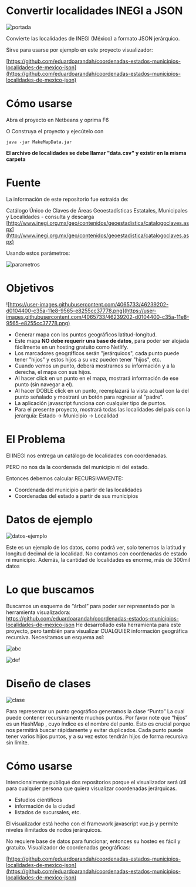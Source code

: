 # Convertir localidades INEGI a JSON

![portada](https://user-images.githubusercontent.com/4065733/46239898-25515300-c365-11e8-938f-f77c4e3986e2.png)


Convierte las localidades de INEGI (México) a formato JSON jerárquico. 

Sirve para usarse por ejemplo en este proyecto visualizador: 

[https://github.com/eduardoarandah/coordenadas-estados-municipios-localidades-de-mexico-json](https://github.com/eduardoarandah/coordenadas-estados-municipios-localidades-de-mexico-json) 

# Cómo usarse

Abra el proyecto en Netbeans y oprima F6

O Construya el proyecto y ejecútelo con 

	java -jar MakeMapData.jar

**El archivo de localidades se debe llamar "data.csv" y existir en la misma carpeta**

# Fuente

La información de este repositorio fue extraída de:

Catálogo Único de Claves de Áreas Geoestadísticas Estatales, Municipales y Localidades - consulta y descarga
[http://www.inegi.org.mx/geo/contenidos/geoestadistica/catalogoclaves.aspx](http://www.inegi.org.mx/geo/contenidos/geoestadistica/catalogoclaves.aspx) 

Usando estos parámetros: 

![parametros](https://user-images.githubusercontent.com/4065733/46239085-3bf1ad00-c359-11e8-961f-21ff442e1624.jpg)

# Objetivos

![https://user-images.githubusercontent.com/4065733/46239202-d0104400-c35a-11e8-9565-e8255cc37778.png](https://user-images.githubusercontent.com/4065733/46239202-d0104400-c35a-11e8-9565-e8255cc37778.png) 
- Generar mapa con los puntos geográficos latitud-longitud.
- Este mapa **NO debe requerir una base de datos**, para poder ser alojada fácilmente en un hosting gratuito como Netlify.
- Los marcadores geográficos serán "jerárquicos", cada punto puede tener "hijos" y estos hijos a su vez pueden tener "hijos", etc.
- Cuando vemos un punto, deberá mostrarnos su información y a la derecha, el mapa con sus hijos.
- Al hacer click en un punto en el mapa, mostrará información de ese punto (sin navegar a el).
- Al hacer DOBLE click en un punto, reemplazará la vista actual con la del punto señalado y mostrará un botón para regresar al "padre".
- La aplicación javascript funciona con cualquier tipo de puntos.
- Para el presente proyecto, mostrará todas las localidades del país con la jerarquía: Estado -> Municipio -> Localidad

# El Problema

El INEGI nos entrega un catálogo de localidades con coordenadas.

PERO no nos da la coordenada del municipio ni del estado. 

Entonces debemos calcular RECURSIVAMENTE:

- Coordenada del municipio a partir de las localidades
- Coordenadas del estado a partir de sus municipios

# Datos de ejemplo

![datos-ejemplo](https://user-images.githubusercontent.com/4065733/46240627-0e642e00-c370-11e8-8242-217011998f5c.png)


Este es un ejemplo de los datos, como podrá ver, solo tenemos la latitud y longitud decimal de la localidad. 
No contamos con coordenadas de estado ni municipio. 
Además, la cantidad de localidades es enorme, más de 300mil datos

# Lo que buscamos

Buscamos un esquema de “árbol” para poder ser representado por la herramienta visualizadora:
https://github.com/eduardoarandah/coordenadas-estados-municipios-localidades-de-mexico-json
He desarrollado esta herramienta para este proyecto, pero también para visualizar CUALQUIER información geográfica recursiva. 
Necesitamos un esquema así: 

![abc](https://user-images.githubusercontent.com/4065733/46240643-3e133600-c370-11e8-937f-c4a94c634692.png)

![def](https://user-images.githubusercontent.com/4065733/46240651-4b302500-c370-11e8-8573-8b56d26fd54f.png)

# Diseño de clases

![clase](https://user-images.githubusercontent.com/4065733/46240671-787cd300-c370-11e8-95cf-93b490d2fc93.png)

Para representar un punto geográfico generamos la clase “Punto” 
La cual puede contener recursivamente muchos puntos. 
Por favor note que “hijos” es un HashMap , cuyo índice es el nombre del punto. Esto es crucial porque nos permitirá buscar rápidamente y evitar duplicados. 
Cada punto puede tener varios hijos puntos, y a su vez estos tendrán hijos de forma recursiva sin límite. 

# Cómo usarse

Intencionalmente publiqué dos repositorios porque el visualizador será útil para cualquier persona que
quiera visualizar coordenadas jerárquicas.

- Estudios científicos
- información de la ciudad
- listados de sucursales, etc.

El visualizador está hecho con el framework javascript vue.js y permite niveles ilimitados de nodos
jerárquicos.

No requiere base de datos para funcionar, entonces su hosteo es fácil y gratuito.
Visualizador de coordenadas geográficas:

[https://github.com/eduardoarandah/coordenadas-estados-municipios-localidades-de-mexico-json](https://github.com/eduardoarandah/coordenadas-estados-municipios-localidades-de-mexico-json) 

